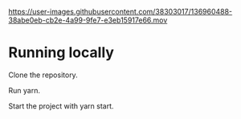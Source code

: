 https://user-images.githubusercontent.com/38303017/136960488-38abe0eb-cb2e-4a99-9fe7-e3eb15917e66.mov

# Running locally

Clone the repository.

Run yarn.

Start the project with yarn start.
